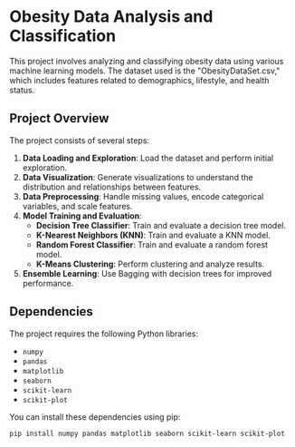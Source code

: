 # Obesity Data Analysis and Classification

This project involves analyzing and classifying obesity data using various machine learning models. The dataset used is the "ObesityDataSet.csv," which includes features related to demographics, lifestyle, and health status.

## Project Overview

The project consists of several steps:
1. **Data Loading and Exploration**: Load the dataset and perform initial exploration.
2. **Data Visualization**: Generate visualizations to understand the distribution and relationships between features.
3. **Data Preprocessing**: Handle missing values, encode categorical variables, and scale features.
4. **Model Training and Evaluation**:
   - **Decision Tree Classifier**: Train and evaluate a decision tree model.
   - **K-Nearest Neighbors (KNN)**: Train and evaluate a KNN model.
   - **Random Forest Classifier**: Train and evaluate a random forest model.
   - **K-Means Clustering**: Perform clustering and analyze results.
5. **Ensemble Learning**: Use Bagging with decision trees for improved performance.

## Dependencies

The project requires the following Python libraries:
- `numpy`
- `pandas`
- `matplotlib`
- `seaborn`
- `scikit-learn`
- `scikit-plot`

You can install these dependencies using pip:
```bash
pip install numpy pandas matplotlib seaborn scikit-learn scikit-plot
